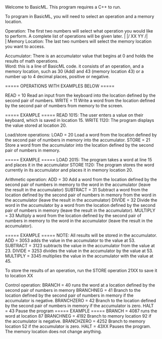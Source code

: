 Welcome to BasicML.
This program requires a C++ to run.

To program in BasicML, you will need to select an operation and a memory location.

Operation: The first two numbers will select what operation you would like to perform.  A complete list of operations will be given later.
  |
 \|/
 XX  YY
     /|\
      |
Memory Location:  The last two numbers will select the memory location you want to access.

Accumulator: There is an accumulator value that begins at 0 and holds the results of math operations.  
Word: this is a line of BasicML code.  it consists of an operation, and a memory location, such as 30 (Add) and 43 (memory location 43) or a number up to 4 decimal places, positive or negative.

===== OPERATIONS WITH EXAMPLES BELOW  =====

READ = 10 Read an input from the keyboard into the location defined by the second pair of numbers.
WRITE = 11 Write a word from the location defined by the second pair of numbers from memory to the screen.

===== EXAMPLE =====
READ 1015:  The user enters a value on their keyboard, which is saved in location 15.
WRITE 1120: The program displays the value stored at location 20.


Load/store operations:
LOAD = 20 Load a word from the location defined by the second pair of numbers in memory into the accumulator.
STORE = 21 Store a word from the accumulator into the location defined by the second pair of numbers in memory.

===== EXAMPLE =====
LOAD 2015:  The program takes a word at line 15 and places it in the accumulator
STORE 1120: The program stores the word currently in its accumulator and places it in memory location 20.

Arithmetic operation:
ADD = 30 Add a word from  the location defined by the second pair of numbers in memory to the word in the accumulator (leave the result in the accumulator)
SUBTRACT = 31 Subtract a word from the location defined by the second pair of numbers in memory from the word in the accumulator (leave the result in the accumulator)
DIVIDE = 32 Divide the word in the accumulator by a word from the location defined by the second pair of numbers in memory (leave the result in the accumulator).
MULTIPLY = 33 Multiply a word from the location defined by the second pair of numbers in memory to the word in the accumulator (leave the result in the accumulator).

===== EXAMPLE =====
NOTE: All results will be stored in the accumulator.
ADD = 3053 adds the value in the accumulator to the value at 53.  
SUBTRACT = 3123 subtracts the value in the accumulator from the value at 23. 
DIVIDE = 3253 divides the value in the accumulator by the value at 53. 
MULTIPLY = 3345 multiplies the value in the accumulator with the value at 45. 

To store the results of an operation, run the STORE operation 21XX to save it to location XX 

Control operation:
BRANCH = 40 runs the word at a location defined by the second pair of numbers in memory
BRANCHNEG = 41 Branch to the location defined by the second pair of numbers in memory if the accumulator is negative.
BRANCHZERO = 42 Branch to the location defined by the second pair of numbers in memory if the accumulator is zero.
HALT = 43 Pause the program
===== EXAMPLE =====
BRANCH = 4087 runs the word at location 87
BRANCHNEG = 4192 Branch to memory location 92 if the accumulator is negative.
BRANCHZERO = 4252 Branch to memory location 52 if the accumulator is zero.
HALT = 43XX Pauses the program.  The memory location does not change anything.